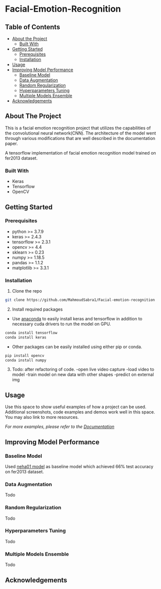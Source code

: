 # Facial-Emotion-Recognition

<!-- TABLE OF CONTENTS -->
## Table of Contents

* [About the Project](#about-the-project)
  * [Built With](#built-with)
* [Getting Started](#getting-started)
  * [Prerequisites](#prerequisites)
  * [Installation](#installation)
* [Usage](#usage)
* [Improving Model Performance](#improving-model-performance)
  * [Baseline Model](#baseline-model)
  * [Data Augmentation](#data-augmentation)
  * [Random Regularization](#random-regularization)
  * [Hyperparameters Tuning](#hyperparameters-tuning)
  * [Multiple Models Ensemble](#multiple-models-ensemble)
* [Acknowledgements](#acknowledgements)



<!-- ABOUT THE PROJECT -->
## About The Project

This is a facial emotion recognition project that utilizes the capabilities of the convolutional neural network(CNN). The architecture of the model 
went through various modifications that are well described in the documentation paper.

A tensorflow implementation of facial emotion recognition model trained on fer2013 dataset.

### Built With
* Keras
* Tensorflow
* OpenCV


<!-- GETTING STARTED -->
## Getting Started

### Prerequisites
* python >= 3.7.9
* keras >= 2.4.3
* tensorflow >= 2.3.1
* opencv >= 4.4
* sklearn >= 0.23
* numpy >= 1.18.5
* pandas >= 1.1.2
* matplotlib >= 3.3.1

### Installation
1. Clone the repo
```sh
git clone https://github.com/MahmoudSabra1/Facial-emotion-recognition
```
2. Install required packages
  * Use [anaconda](https://www.anaconda.com/) to easily install keras and tensorflow in addition to necessary cuda drivers to run the model on GPU.
  ```sh
  conda install tensorflow
  conda install keras
  ```
  * Other packages can be easily installed using either pip or conda.
  ```sh
  pip install opencv
  conda install numpy
  ```
3. Todo: after refactoring of code.
  -open live video capture
  -load video to model
  -train model on new data with other shapes
  -predict on external img


<!-- USAGE EXAMPLES -->
## Usage

Use this space to show useful examples of how a project can be used. Additional screenshots, code examples and demos work well in this space. You may also link to more resources.

_For more examples, please refer to the [Documentation](https://example.com)_


<!-- Improving Model Performance -->
## Improving Model Performance
### Baseline Model
Used [neha01 model](https://github.com/neha01/Realtime-Emotion-Detection) as baseline model which achieved 66% test accuracy on fer2013 dataset.

### Data Augmentation
Todo

### Random Regularization
Todo

### Hyperparameters Tuning
Todo

### Multiple Models Ensemble
Todo


<!-- ACKNOWLEDGEMENTS -->
## Acknowledgements
